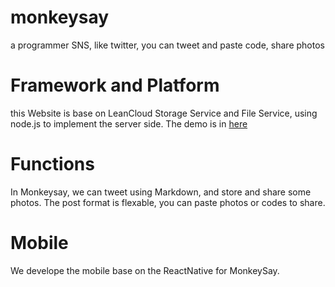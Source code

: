 # monkeysay
a programmer SNS, like twitter, you can tweet and paste code, share photos

# Framework and Platform
this Website is base on LeanCloud Storage Service and File Service, using node.js to implement the server side. The demo is in [here](https://monkeysay.leanapp.cn)

# Functions
In Monkeysay, we can tweet using Markdown, and store and share some photos. The post format is flexable, you can paste photos or codes to share.

# Mobile
We develope the mobile base on the ReactNative for MonkeySay.
